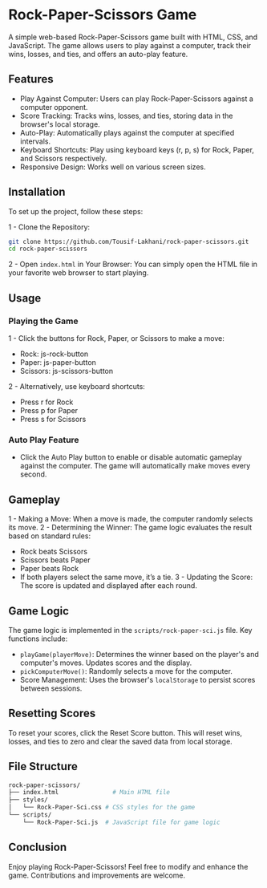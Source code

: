 # Rock-Paper-Scissors Game

A simple web-based Rock-Paper-Scissors game built with HTML, CSS, and JavaScript. The game allows users to play against a computer, track their wins, losses, and ties, and offers an auto-play feature.

## Features

- Play Against Computer: Users can play Rock-Paper-Scissors against a computer opponent.
- Score Tracking: Tracks wins, losses, and ties, storing data in the browser's local storage.
- Auto-Play: Automatically plays against the computer at specified intervals.
- Keyboard Shortcuts: Play using keyboard keys (r, p, s) for Rock, Paper, and Scissors respectively.
- Responsive Design: Works well on various screen sizes.

## Installation

To set up the project, follow these steps:

1 - Clone the Repository:
```bash
git clone https://github.com/Tousif-Lakhani/rock-paper-scissors.git
cd rock-paper-scissors
```
2 - Open `index.html` in Your Browser: You can simply open the HTML file in your favorite web browser to start playing.

## Usage
### Playing the Game

1 - Click the buttons for Rock, Paper, or Scissors to make a move:

- Rock: js-rock-button
- Paper: js-paper-button
- Scissors: js-scissors-button

2 - Alternatively, use keyboard shortcuts:

- Press r for Rock
- Press p for Paper
- Press s for Scissors
  
### Auto Play Feature
- Click the Auto Play button to enable or disable automatic gameplay against the computer. The game will automatically make moves every second.

## Gameplay

1 - Making a Move: When a move is made, the computer randomly selects its move.
2 - Determining the Winner: The game logic evaluates the result based on standard rules:
- Rock beats Scissors
- Scissors beats Paper
- Paper beats Rock
- If both players select the same move, it’s a tie.
3 - Updating the Score: The score is updated and displayed after each round.

## Game Logic

The game logic is implemented in the `scripts/rock-paper-sci.js` file. Key functions include:

- `playGame(playerMove)`: Determines the winner based on the player's and computer's moves. Updates scores and the display.
- `pickComputerMove()`: Randomly selects a move for the computer.
- Score Management: Uses the browser's `localStorage` to persist scores between sessions.

## Resetting Scores

To reset your scores, click the Reset Score button. This will reset wins, losses, and ties to zero and clear the saved data from local storage.

## File Structure
```bash
rock-paper-scissors/
├── index.html               # Main HTML file
├── styles/
│   └── Rock-Paper-Sci.css # CSS styles for the game
└── scripts/
    └── Rock-Paper-Sci.js  # JavaScript file for game logic

```

## Conclusion

Enjoy playing Rock-Paper-Scissors! Feel free to modify and enhance the game. Contributions and improvements are welcome.
